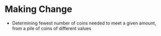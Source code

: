 # Making Change

* Determining fewest number of coins needed to meet a given amount, from a pile of coins of different values
